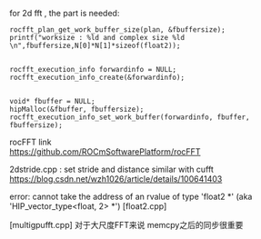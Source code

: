 for 2d fft , the part is needed:


    rocfft_plan_get_work_buffer_size(plan, &fbuffersize);
 	printf("worksize : %ld and complex size %ld \n",fbuffersize,N[0]*N[1]*sizeof(float2));


 	rocfft_execution_info forwardinfo = NULL;
 	rocfft_execution_info_create(&forwardinfo);


    void* fbuffer = NULL;
    hipMalloc(&fbuffer, fbuffersize);
    rocfft_execution_info_set_work_buffer(forwardinfo, fbuffer, fbuffersize);


rocFFT link  
https://github.com/ROCmSoftwarePlatform/rocFFT  

2dstride.cpp : set stride and distance similar with cufft  
https://blog.csdn.net/wzh1026/article/details/100641403


error: cannot take the address of an rvalue of type 'float2 *' (aka 'HIP_vector_type<float, 2> *')
[float2.cpp]

[multigpufft.cpp]
对于大尺度FFT来说 memcpy之后的同步很重要

